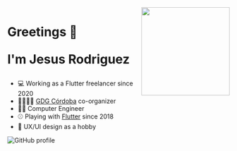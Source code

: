 <img align="right" src="https://raw.githubusercontent.com/jesusrp98/portfolio/main/assets/images/bongo-cat.gif" width="200">
  
<h1>
  Greetings 👋
  
  I'm Jesus Rodriguez
</h1>

- 💻 Working as a Flutter freelancer since 2020
- 👨‍👩‍👧‍👦 [GDG Córdoba](https://twitter.com/GDGCordobaESP) co-organizer
- 👨‍🎓 Computer Engineer
- ⚾ Playing with [Flutter](https://flutter.dev) since 2018
- 📐 UX/UI design as a hobby 

<img alt="GitHub profile" src="https://github-readme-stats.vercel.app/api?username=jesusrp98&show_icons=true&count_private=true&hide_border=true&theme=transparent&custom_title=Stats" />
